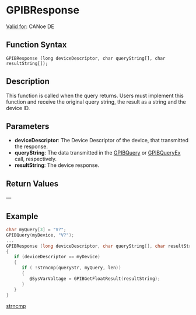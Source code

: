 # GPIBResponse

[Valid for](../../../Shared/FeatureAvailability.md): CANoe DE

## Function Syntax

```
GPIBResponse (long deviceDescriptor, char queryString[], char resultString[]);
```

## Description

This function is called when the query returns. Users must implement this function and receive the original query string, the result as a string and the device ID.

## Parameters

- **deviceDescriptor**: The Device Descriptor of the device, that transmitted the response.
- **queryString**: The data transmitted in the [GPIBQuery](CAPLfunctionGPIBQuery.md) or [GPIBQueryEx](CAPLfunctionGPIBQueryEx.md) call, respectively.
- **resultString**: The device response.

## Return Values

—

## Example

```c
char myQuery[3] = "V?";
GPIBQuery(myDevice, "V?");
...
GPIBResponse (long deviceDescriptor, char queryString[], char resultString[])
{
   if (deviceDescriptor == myDevice)
   {
      if ( !strncmp(queryStr, myQuery, len))
      {
         @SysVarVoltage = GPIBGetFloatResult(resultString);
      }
   }
}
```

[strncmp](../../Other/Functions/CAPLfunctionStrnCmp.md)
